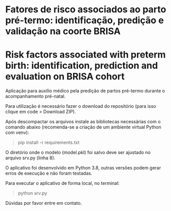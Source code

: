# Fatores de risco associados ao parto pré-termo: identificação, predição e validação na coorte BRISA

# Risk factors associated with preterm birth: identification, prediction and evaluation on BRISA cohort

Aplicação para auxílio médico pela predição de partos pré-termo durante o acompanhamento pré-natal.

Para utilização é necessário fazer o download do repositório (para isso clique em code > Download ZIP).

Após descompactar os arquivos instale as bibliotecas necessárias com o comando abaixo (recomenda-se a criação de um ambiente virtual Python com venv):

> pip install -r requirements.txt 

O diretório onde o modelo (model.pkl) foi salvo deve ser ajustado no arquivo srv.py (linha 8).

O aplicativo foi desenvolvido em Python 3.8, outras versões podem gerar erros de execução e não foram testadas.

Para executar o aplicativo de forma local, no terminal:

> python srv.py

Dúvidas por favor entre em contato.
